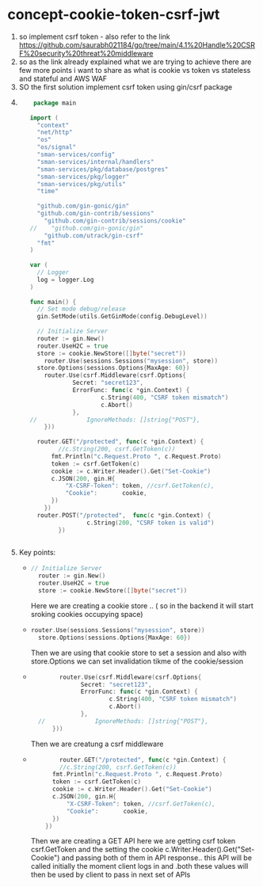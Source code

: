 # concept-cookie-token-csrf-jwt
1. so implement csrf token - also refer to the link https://github.com/saurabh021184/go/tree/main/4.1%20Handle%20CSRF%20security%20threat%20middleware
2. so as the link already explained what we are trying to achieve there are few more points i want to share as what is cookie vs token vs stateless and stateful and AWS WAF
3. SO the first solution implement csrf token using gin/csrf package
4. ```go
       package main
    
      import (
      	"context"
      	"net/http"
      	"os"
      	"os/signal"
      	"sman-services/config"
      	"sman-services/internal/handlers"
      	"sman-services/pkg/database/postgres"
      	"sman-services/pkg/logger"
      	"sman-services/pkg/utils"
      	"time"
      
      	"github.com/gin-gonic/gin"
      	"github.com/gin-contrib/sessions"
          "github.com/gin-contrib/sessions/cookie"
      //    "github.com/gin-gonic/gin"
          "github.com/utrack/gin-csrf"
      	"fmt"
      )
      
      var (
      	// Logger
      	log = logger.Log
      )
      
      func main() {
      	// Set mode debug/release
      	gin.SetMode(utils.GetGinMode(config.DebugLevel))
      
      	// Initialize Server
      	router := gin.New()
      	router.UseH2C = true
      	store := cookie.NewStore([]byte("secret"))
          router.Use(sessions.Sessions("mysession", store))
      	store.Options(sessions.Options{MaxAge: 60})
          router.Use(csrf.Middleware(csrf.Options{
                  Secret: "secret123",
                  ErrorFunc: func(c *gin.Context) {
                          c.String(400, "CSRF token mismatch")
                          c.Abort()
                  },
      //              IgnoreMethods: []string{"POST"},
          }))
      
      	router.GET("/protected", func(c *gin.Context) {
              //c.String(200, csrf.GetToken(c))
      		fmt.Println("c.Request.Proto ", c.Request.Proto)
      		token := csrf.GetToken(c)
      		cookie := c.Writer.Header().Get("Set-Cookie")
      		c.JSON(200, gin.H{
      			"X-CSRF-Token": token, //csrf.GetToken(c),
      			"Cookie":       cookie,
      		})
          })
      	router.POST("/protected",  func(c *gin.Context) {
                      c.String(200, "CSRF token is valid")
              })
  
   ```
5. Key points:
   -  ```go
      // Initialize Server
    	router := gin.New()
    	router.UseH2C = true
    	store := cookie.NewStore([]byte("secret"))
      ```
      Here we are creating a cookie store .. ( so in the backend it will start sroking cookies occupying space)
   -  ```go
      router.Use(sessions.Sessions("mysession", store))
    	store.Options(sessions.Options{MaxAge: 60})
      ```
      Then we are using that cookie store to set a session and also with store.Options we can set invalidation tikme of the cookie/session
   -  ```go
              router.Use(csrf.Middleware(csrf.Options{
                    Secret: "secret123",
                    ErrorFunc: func(c *gin.Context) {
                            c.String(400, "CSRF token mismatch")
                            c.Abort()
                    },
        //              IgnoreMethods: []string{"POST"},
            }))

      ```
      Then we are creatung a csrf middleware
   -  ```go
              router.GET("/protected", func(c *gin.Context) {
              //c.String(200, csrf.GetToken(c))
      		fmt.Println("c.Request.Proto ", c.Request.Proto)
      		token := csrf.GetToken(c)
      		cookie := c.Writer.Header().Get("Set-Cookie")
      		c.JSON(200, gin.H{
      			"X-CSRF-Token": token, //csrf.GetToken(c),
      			"Cookie":       cookie,
      		})
          })


      ```
      Then we are creating a GET API here we are getting csrf token csrf.GetToken and the setting the cookie c.Writer.Header().Get("Set-Cookie") and passing both of them in API response.. this API will be called initially the moment client logs in and .both these values will then be used by client to pass in next set of APIs

